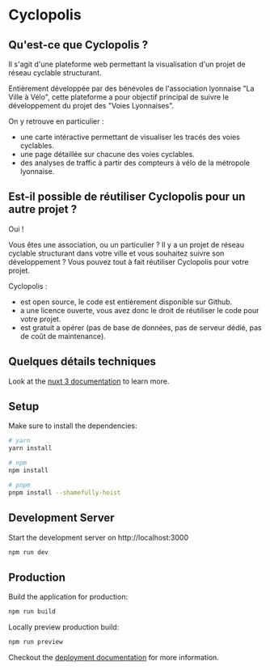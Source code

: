 # Cyclopolis

## Qu'est-ce que Cyclopolis ?
Il s'agit d'une plateforme web permettant la visualisation d'un projet de réseau cyclable structurant.

Entièrement développée par des bénévoles de l'association lyonnaise "La Ville à Vélo", cette plateforme a pour objectif principal de suivre le développement du projet des "Voies Lyonnaises".

On y retrouve en particulier : 
- une carte intéractive permettant de visualiser les tracés des voies cyclables.
- une page détaillée sur chacune des voies cyclables.
- des analyses de traffic à partir des compteurs à vélo de la métropole lyonnaise.

## Est-il possible de réutiliser Cyclopolis pour un autre projet ?

Oui !

Vous êtes une association, ou un particulier ? Il y a un projet de réseau cyclable structurant dans votre ville et vous souhaitez suivre son développement ? Vous pouvez tout à fait réutiliser Cyclopolis pour votre projet.

Cyclopolis : 
- est open source, le code est entièrement disponible sur Github.
- a une licence ouverte, vous avez donc le droit de réutiliser le code pour votre projet.
- est gratuit a opérer (pas de base de données, pas de serveur dédié, pas de coût de maintenance).


## Quelques détails techniques 
Look at the [nuxt 3 documentation](https://v3.nuxtjs.org) to learn more.

## Setup

Make sure to install the dependencies:

```bash
# yarn
yarn install

# npm
npm install

# pnpm
pnpm install --shamefully-hoist
```

## Development Server

Start the development server on http://localhost:3000

```bash
npm run dev
```

## Production

Build the application for production:

```bash
npm run build
```

Locally preview production build:

```bash
npm run preview
```

Checkout the [deployment documentation](https://v3.nuxtjs.org/guide/deploy/presets) for more information.

